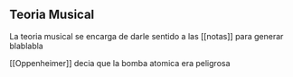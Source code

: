 ## Teoria Musical

La teoria musical se encarga de darle sentido a las [[notas]] para generar blablabla

[[Oppenheimer]] decia que la bomba atomica era peligrosa


